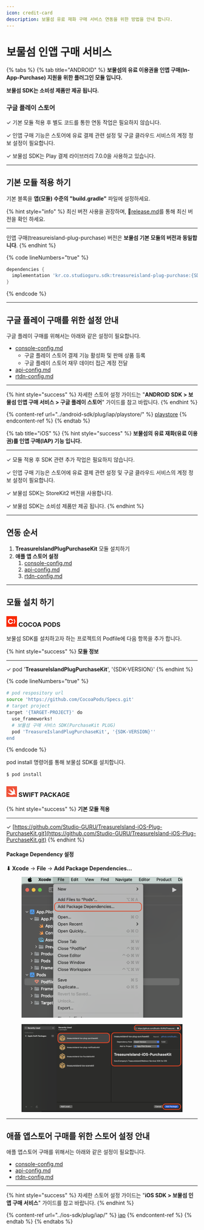 ```yaml
---
icon: credit-card
description: 보물섬 유료 재화 구매 서비스 연동을 위한 방법을 안내 합니다.
---
```


# 보물섬 인앱 구매 서비스

{% tabs %}
{% tab title="ANDROID" %}
**보물섬의 유료 이용권을 인앱 구매(In-App-Purchase) 지원을 위한 플러그인 모듈 입니다.**

**보물섬 SDK는 소비성 제품만 제공 됩니다.**

### 구글 플레이 스토어

✓ 기본 모듈 적용 후 별도 코드를 통한 연동 작업은 필요하지 않습니다.

✓ 인앱 구매 기능은 스토어에 유료 결제 관련 설정 및 구글 클라우드 서비스의 계정 정보 설정이 필요합니다.

✓ 보물섬 SDK는 Play 결제 라이브러리 7.0.0을 사용하고 있습니다.

***

## 기본 모듈 적용 하기

기본 블록을 **앱(모듈) 수준의 "build.gradle"** 파일에 설정하세요.

{% hint style="info" %}
최신 버전 사용을 권장하며, :link:[release.md](../android-sdk/release.md "mention")를 통해 최신 버전을 확인 하세요.

***

인앱 구매(treasureisland-plug-purchase) 버전은 **보물섬 기본 모듈의 버전과 동일합니다**.
{% endhint %}

{% code lineNumbers="true" %}
```gradle
dependencies {
  implementation 'kr.co.studioguru.sdk:treasureisland-plug-purchase:{SDK-VERSION}'
}
```
{% endcode %}

***

## 구글 플레이 구매를 위한 설정 안내

구글 플레이 구매를 위해서는 아래와 같은 설정이 필요합니다.

* [console-config.md](../android-sdk/plug/iap/playstore/console-config.md "mention")
  * 구글 플레이 스토어 결제 기능 활성화 및 판매 상품 등록
  * 구글 플레이 스토어 재무 데이터 접근 계정 전달
* [api-config.md](../android-sdk/plug/iap/playstore/api-config.md "mention")
* [rtdn-config.md](../android-sdk/plug/iap/playstore/rtdn-config.md "mention")

***

{% hint style="success" %}
자세한 스토어 설정 가이드는 "**ANDROID SDK > 보물섬 인앱 구매 서비스 > 구글 플레이 스토어**" 가이드를 참고 바랍니다.
{% endhint %}

{% content-ref url="../android-sdk/plug/iap/playstore/" %}
[playstore](../android-sdk/plug/iap/playstore/)
{% endcontent-ref %}
{% endtab %}

{% tab title="iOS" %}
{% hint style="success" %}
**보물섬의 유료 재화(유료 이용권)를 인앱 구매(IAP) 기능 입니다.**

***

✓  모듈 적용 후 SDK 관련 추가 작업은 필요하지 않습니다.

✓ 인앱 구매 기능은 스토어에 유료 결제 관련 설정 및 구글 클라우드 서비스의 계정 정보 설정이 필요합니다.

✓ 보물섬 SDK는 StoreKit2 버전을 사용합니다.

✓ 보물섬 SDK는 소비성 제품만 제공 됩니다.
{% endhint %}

***

## 연동 순서

1. **TreasureIslandPlugPurchaseKit** 모듈 설치하기&#x20;
2. **애플 앱 스토어 설정**
   1. [console-config.md](../ios-sdk/plug/iap/console-config.md "mention")
   2. [api-config.md](../ios-sdk/plug/iap/api-config.md "mention")
   3. [rtdn-config.md](../ios-sdk/plug/iap/rtdn-config.md "mention")

***

## 모듈 설치 하기

### ![](../.gitbook/assets/cocoapods.png) COCOA PODS

보물섬 SDK를 설치하고자 하는 프로젝트의 Podfile에 다음 항목을 추가 합니다.

{% hint style="success" %}
**모듈 정보**

***

✓ pod '**TreasureIslandPlugPurchaseKit**', '{SDK-VERSION}'
{% endhint %}

{% code lineNumbers="true" %}
```sh
# pod respository url
source 'https://github.com/CocoaPods/Specs.git'
# target project
target '{TARGET-PROJECT}' do
  use_frameworks!
  # 보물섬 구매 서비스 SDK(PurchaseKit PLUG)
  pod 'TreasureIslandPlugPurchaseKit', '{SDK-VERSION}''
end
```
{% endcode %}

pod install 명령어를 통해 보물섬 SDK를 설치합니다.

```sh
$ pod install
```

### ![](../.gitbook/assets/swiftpackage.png) SWIFT PACKAGE

{% hint style="success" %}
**기본 모듈 적용**

***

✓ [https://github.com/Studio-GURU/TreasureIsland-iOS-Plug-PurchaseKit.git](https://github.com/Studio-GURU/TreasureIsland-iOS-Plug-PurchaseKit.git)
{% endhint %}

#### Package Dependency 설정

**⬇ Xcode** → **File** → **Add Package Dependencies...**&#x20;

<figure><img src="../.gitbook/assets/apple_swift_package_01.png" alt=""><figcaption></figcaption></figure>

<figure><img src="../.gitbook/assets/apple_plug_purchase.png" alt=""><figcaption></figcaption></figure>

***

## 애플 앱스토어 구매를 위한 스토어 설정 안내

애플 앱스토어 구매를 위해서는 아래와 같은 설정이 필요합니다.

* [console-config.md](../ios-sdk/plug/iap/console-config.md "mention")
* [api-config.md](../ios-sdk/plug/iap/api-config.md "mention")
* [rtdn-config.md](../ios-sdk/plug/iap/rtdn-config.md "mention")

***

{% hint style="success" %}
자세한 스토어 설정 가이드는  "**iOS SDK > 보물섬 인앱 구매 서비스**" 가이드를 참고 바랍니다.
{% endhint %}

{% content-ref url="../ios-sdk/plug/iap/" %}
[iap](../ios-sdk/plug/iap/)
{% endcontent-ref %}
{% endtab %}
{% endtabs %}



